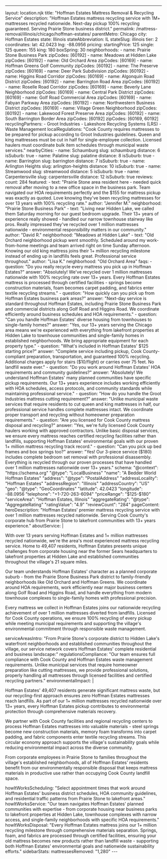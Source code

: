 ---
layout: location.njk
title: "Hoffman Estates Mattress Removal & Recycling Service"
description: "Hoffman Estates mattress recycling service with 1M+ mattresses recycled nationwide. Next-day pickup 100% recycling guaranteed. Serving Prairie Stone business district."
permalink: /mattress-removal/illinois/chicago/hoffman-estates/ parentMetro: Chicago
city: Hoffman Estates state: Illinois stateAbbreviation: IL stateSlug: illinois tier: 2 coordinates: lat: 42.0423 lng: -88.0956 pricing: startingPrice: 125 single: 125 queen: 155 king: 180 boxSpring: 30 neighborhoods: - name: Prairie Stone Business Park zipCodes: [60192] - name: Meadows at Hidden Lake zipCodes: [60192] - name: Old Orchard Area zipCodes: [60169] - name: Hoffman Greens Golf Community zipCodes: [60192] - name: The Preserve zipCodes: [60169] - name: Deer Park Subdivision zipCodes: [60192] - name: Higgins Road Corridor zipCodes: [60169] - name: Algonquin Road District zipCodes: [60192] - name: Barrington Road Area zipCodes: [60192] - name: Roselle Road Corridor zipCodes: [60169] - name: Beverly Lane Neighborhood zipCodes: [60169] - name: Central Park District zipCodes: [60169] - name: Golf Road Commercial Area zipCodes: [60169] - name: Fabyan Parkway Area zipCodes: [60192] - name: Northwestern Business District zipCodes: [60169] - name: Village Green Neighborhood zipCodes: [60192] - name: Lakewood Forest Preserve Area zipCodes: [60192] - name: South Barrington Border Area zipCodes: [60192] zipCodes: [60169, 60192] recyclingPartners: - Groot Industries - Lakeshore Recycling Systems (LRS) - Waste Management localRegulations: "Cook County requires mattresses to be prepared for pickup according to Groot Industries guidelines. Queen and king mattresses must be cut in half for single-employee collection. Licensed haulers must coordinate bulk item schedules through municipal waste services." nearbyCities: - name: Schaumburg slug: schaumburg distance: 6 isSuburb: true - name: Palatine slug: palatine distance: 8 isSuburb: true - name: Barrington slug: barrington distance: 7 isSuburb: true - name: Arlington Heights slug: arlington-heights distance: 10 isSuburb: true - name: Streamwood slug: streamwood distance: 5 isSuburb: true - name: Carpentersville slug: carpentersville distance: 12 isSuburb: true reviews: count: 284 featured: - text: "Prairie Stone area resident here - needed quick removal after moving to a new office space in the business park. Team navigated our HOA requirements perfectly and the $155 for mattress pickup was exactly as quoted. Love knowing they've been recycling mattresses for over 13 years with 100% recycling rate." author: "Jennifer M." neighborhood: "Prairie Stone Business Park" - text: "Living near Hidden Lake, we called them Saturday morning for our guest bedroom upgrade. Their 13+ years of experience really showed - handled our narrow townhouse stairway like pros. Really impressed they've recycled over 1 million mattresses nationwide - environmental responsibility matters in our community." author: "David R." neighborhood: "Meadows at Hidden Lake" - text: "Old Orchard neighborhood pickup went smoothly. Scheduled around my work-from-home meetings and team arrived right on time Sunday afternoon. Knowing our old king mattress joins their 1+ million recycling milestone instead of ending up in landfills feels great. Professional service throughout." author: "Lisa K." neighborhood: "Old Orchard Area" faqs: - question: "Do you really recycle every mattress you pick up in Hoffman Estates?" answer: "Absolutely! We've recycled over 1 million mattresses nationwide with 100% recycling rate over 13+ years. Every Hoffman Estates mattress is processed through certified facilities - springs become construction materials, foam becomes carpet padding, and fabrics enter textile recycling streams." - question: "How quickly can you pick up from Hoffman Estates business park areas?" answer: "Next-day service is standard throughout Hoffman Estates, including Prairie Stone Business Park and commercial districts along Golf Road and Higgins Road. We coordinate efficiently around business schedules and HOA requirements." - question: "Can you handle Hoffman Estates' diverse housing from townhouses to single-family homes?" answer: "Yes, our 13+ years serving the Chicago area means we're experienced with everything from lakefront properties at Hidden Lake to townhouse communities and single-family homes in established neighborhoods. We bring appropriate equipment for each property type." - question: "What's included in Hoffman Estates' $125 starting price?" answer: "Complete service including pickup, Cook County-compliant preparation, transportation, and guaranteed 100% recycling. Additional charges apply for stairs ($10/flight) or carries over 75 feet. No landfill waste ever." - question: "Do you work around Hoffman Estates' HOA requirements and community guidelines?" answer: "Absolutely! We understand Hoffman Estates' many planned communities have specific pickup requirements. Our 13+ years experience includes working efficiently with HOA schedules, access protocols, and community standards while maintaining professional service." - question: "How do you handle the Groot Industries mattress cutting requirement?" answer: "Unlike municipal waste services that require residents to cut queen and king mattresses in half, our professional service handles complete mattresses intact. We coordinate proper transport and recycling without homeowner preparation requirements." - question: "Are you licensed for Cook County mattress disposal and recycling?" answer: "Yes, we're fully licensed Cook County haulers working with approved contractors. Unlike basic disposal services, we ensure every mattress reaches certified recycling facilities rather than landfills, supporting Hoffman Estates' environmental goals with our proven 1+ million mattress recycling track record." - question: "Can you pick up bed frames and box springs too?" answer: "Yes! Our 3-piece service ($180) includes complete bedroom set removal with professional disassembly. Everything is recycled through our proven processes that have handled over 1 million mattresses nationwide over 13+ years." schema: "@context": "https://schema.org" "@type": "LocalBusiness" "name": "A Bedder World Hoffman Estates" "address": "@type": "PostalAddress" "addressLocality": "Hoffman Estates" "addressRegion": "Illinois" "addressCountry": "US" "geo": "@type": "GeoCoordinates" "latitude": 42.0423 "longitude": -88.0956 "telephone": "+1-720-263-6094" "priceRange": "$125-$180" "serviceArea": "Hoffman Estates, Illinois" "aggregateRating": "@type": "AggregateRating" "ratingValue": "4.9" "reviewCount": "284" pageContent: heroDescription: "Hoffman Estates' premier mattress recycling service with over 1 million mattresses recycled nationwide. Serving Cook County's corporate hub from Prairie Stone to lakefront communities with 13+ years experience." aboutService: | <p>With over 13 years serving Hoffman Estates and 1+ million mattresses recycled nationwide, we're the area's most experienced mattress recycling service. Home to 49,407 residents, Hoffman Estates presents unique challenges from corporate housing near the former Sears headquarters to lakefront properties at Hidden Lake and established communities throughout the village's 21 square miles.</p> <p>Our team understands Hoffman Estates' character as a planned corporate suburb - from the Prairie Stone Business Park district to family-friendly neighborhoods like Old Orchard and Hoffman Greens. We coordinate around HOA requirements, work efficiently near major business centers along Golf Road and Higgins Road, and handle everything from modern townhouse complexes to single-family homes with professional precision.</p> <p>Every mattress we collect in Hoffman Estates joins our nationwide recycling achievement of over 1 million mattresses diverted from landfills. Licensed for Cook County operations, we ensure 100% recycling of every pickup while meeting municipal requirements and supporting the village's environmental commitment through responsible waste management.</p> serviceAreasIntro: "From Prairie Stone's corporate district to Hidden Lake's waterfront neighborhoods and established communities throughout the village, our service network covers Hoffman Estates' complete residential and business landscape:" regulationsCompliance: "Our team ensures full compliance with Cook County and Hoffman Estates waste management requirements. Unlike municipal services that require homeowner preparation like cutting mattresses, we provide professional solutions, properly handling all mattresses through licensed facilities and certified recycling partners." environmentalImpact: | <p>Hoffman Estates' 49,407 residents generate significant mattress waste, but our recycling-first approach ensures zero Hoffman Estates mattresses reach landfills. As part of our 1+ million mattresses recycled nationwide over 13+ years, every Hoffman Estates pickup contributes to environmental protection through comprehensive materials recovery.</p> <p>We partner with Cook County facilities and regional recycling centers to process Hoffman Estates mattresses into valuable materials - steel springs become new construction materials, memory foam transforms into carpet padding, and fabric components enter textile recycling streams. This circular economy approach supports the village's sustainability goals while reducing environmental impact across the diverse community.</p> <p>From corporate employees in Prairie Stone to families throughout the village's established neighborhoods, all of Hoffman Estates' residents benefit from our environmentally responsible disposal that keeps mattress materials in productive use rather than occupying Cook County landfill space.</p> howItWorksScheduling: "Select appointment times that work around Hoffman Estates' business district schedules, HOA community guidelines, and residential traffic patterns from Prairie Stone to lakefront areas." howItWorksService: "Our team navigates Hoffman Estates' planned communities with expertise - from corporate housing near business parks to lakefront properties at Hidden Lake, townhouse complexes with narrow access, and single-family neighborhoods with specific HOA requirements." howItWorksDisposal: "Every Hoffman Estates mattress joins our 1+ million recycling milestone through comprehensive materials separation. Springs, foam, and fabrics are processed through certified facilities, ensuring your old mattress becomes new products rather than landfill waste - supporting both Hoffman Estates' environmental goals and nationwide sustainability efforts." sidebarStats: mattressesRemoved: "1,280" ---